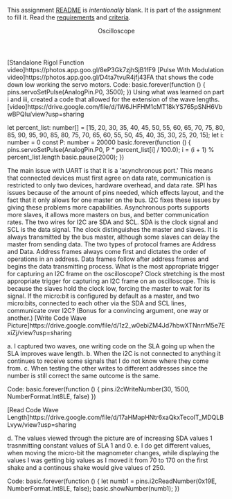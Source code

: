 This assignment [README](README.md) is _intentionally_ blank. It is part of the assignment to fill it. Read the [requirements](requirements.md) and [criteria](criteria.md).

<header> Oscilloscope </header>

<title>Part i. </title>

<title> Part ii </title>
[Standalone Rigol Function video]https://photos.app.goo.gl/8eP3Gk7zjhSjB1fF9

<title> Part iii </title> 
[Pulse With Modulation video]https://photos.app.goo.gl/D4ta7tvuR4jfj43FA that shows the code down low working the servo motors. 
Code:
basic.forever(function () {
    pins.servoSetPulse(AnalogPin.P0, 3500);
})

<title> Part iv </title> 
Using what was learned on part i and iii, created a code that allowed for the extension of the wave lengths. [video]https://drive.google.com/file/d/1W6JHFHM1cMT18kYS765pSNH6VbwBPQIu/view?usp=sharing

let percent_list: number[] = [15, 20, 30, 35, 40, 45, 50, 55, 60, 65, 70, 75, 80, 85, 90, 95, 90, 85, 80, 75, 70, 65, 60, 55, 50, 45, 40, 35, 30, 25, 20, 15];
let i: number = 0
const P: number = 20000 
basic.forever(function () {
    pins.servoSetPulse(AnalogPin.P0, P * percent_list[i] / 100.0);
    i = (i + 1) % percent_list.length
    basic.pause(2000);
})


<title> i2C Warmup </title> 

<title> i </title> 
The main issue with UART is that it is a 'asynchronous port.' This means that connected devices must first agree on data rate, communication is restricted to only two devices, hardware overhead, and data rate. SPI has issues because of the amount of pins needed, which effects layout, and the fact that it only allows for one master on the bus. I2C fixes these issues by giving these problems more capabilities. Asynchronous ports supports more slaves, it allows more masters on bus, and better communication rates.

<title> ii </title> 
The two wires for I2C are SDA and SCL. SDA is the clock signal and SCL is the data signal.

<title> iii </title> 
The clock distinguishes the master and slaves. It is always transmitted by the bus master, although some slaves can delay the master from sending data.

<title> iv </title> 
The two types of protocol frames are Address and Data. Address frames always come first and dictates the order of operations in an address. Data frames follow after address frames and begins the data transmitting process.

<title> v </title> 
What is the most appropriate trigger for capturing an I2C frame on the oscilloscope? Clock stretching is the most appropriate trigger for capturing an I2C frame on an oscilloscope. This is because the slaves hold the clock low, forcing the master to wait for its signal.

<title> vi (advanced) </title> 
If the micro:bit is configured by default as a master, and two micro:bits, connected to each other via the SDA and SCL lines, communicate over I2C? (Bonus for a convincing argument, one way or another.)

<title> i2C Write </title> 
[Write Code Wave Picture]https://drive.google.com/file/d/1z2_w0ebiZM4Jd7hbwXTNnrrM5e7ExiZj/view?usp=sharing

a. I captured two waves, one writing code on the SLA going up when the SLA improves wave length. 
b. When the i2C is not connected to anything it continues to receive some signals that I do not know where they come from. 
c. When testing the other writes to different addresses since the number is still correct the same outcome is the same. 

Code: 
basic.forever(function () {
    pins.i2cWriteNumber(30, 1500, NumberFormat.Int8LE, false)
})

<title> i2C Read </title> 
[Read Code Wave Length]https://drive.google.com/file/d/17aHMapHNtr6xaQkxTecolT_MDQLBLvyw/view?usp=sharing

d. The values viewed through the picture are of increasing SDA values 1 trasnmitting constant values of SLA 1 and 0. 
e. I do get different values, when moving the micro-bit the magnometer changes, while displaying the values I was getting big values as I moved it from 70 to 170 on the first shake and a continous shake would give values of 250. 

Code: 
basic.forever(function () {
    let numb1 = pins.i2cReadNumber(0x19E, NumberFormat.Int8LE, false);
    basic.showNumber(numb1);
})
